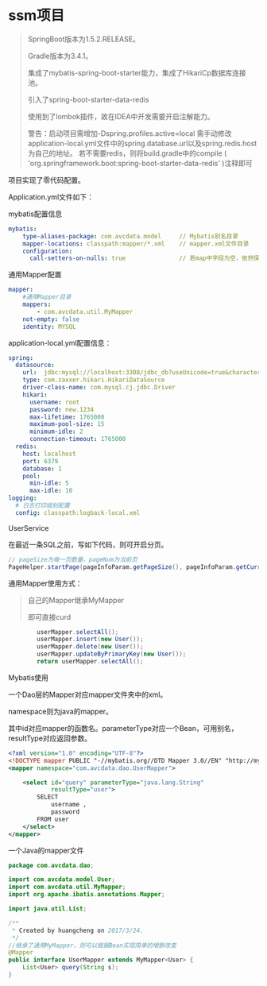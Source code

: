 # ssm项目

> SpringBoot版本为1.5.2.RELEASE。
>
> Gradle版本为3.4.1。
>
> 集成了mybatis-spring-boot-starter能力，集成了HikariCp数据库连接池。
>
> 引入了spring-boot-starter-data-redis
>
> 使用到了lombok插件，故在IDEA中开发需要开启注解能力。
>
> 警告：启动项目需增加-Dspring.profiles.active=local
> 需手动修改application-local.yml文件中的spring.database.url以及spring.redis.host为自己的地址。
> 若不需要redis，则将build.gradle中的compile ( 'org.springframework.boot:spring-boot-starter-data-redis' )注释即可



项目实现了零代码配置。

Application.yml文件如下：

mybatis配置信息

```yaml
mybatis:
    type-aliases-package: com.avcdata.model 	// Mybatis别名目录
    mapper-locations: classpath:mapper/*.xml	// mapper.xml文件目录
    configuration:
      call-setters-on-nulls: true				// 若map中字段为空，依然保留key，value为null
```

通用Mapper配置

```Yaml
mapper:
    #通用Mapper目录
    mappers:
        - com.avcdata.util.MyMapper
    not-empty: false
    identity: MYSQL
```

application-local.yml配置信息：

```yaml
spring:
  datasource:
    url:  jdbc:mysql://localhost:3308/jdbc_db?useUnicode=true&characterEncoding=utf-8&useSSL=false
    type: com.zaxxer.hikari.HikariDataSource
    driver-class-name: com.mysql.cj.jdbc.Driver
    hikari:
      username: root
      password: new.1234
      max-lifetime: 1765000
      maximum-pool-size: 15
      minimum-idle: 2
      connection-timeout: 1765000
  redis:
    host: localhost
    port: 6379
    database: 1
    pool:
      min-idle: 5
      max-idle: 10
logging:
  # 日志打印级别配置
  config: classpath:logback-local.xml

```

UserService

在最近一条SQL之前，写如下代码，则可开启分页。

```java
// pageSize为每一页数量，pageNum为当前页
PageHelper.startPage(pageInfoParam.getPageSize(), pageInfoParam.getCurrentPage());
```

通用Mapper使用方式：

> 自己的Mapper继承MyMapper
>
> 即可直接curd

```java
        userMapper.selectAll();
        userMapper.insert(new User());
        userMapper.delete(new User());
        userMapper.updateByPrimaryKey(new User());
        return userMapper.selectAll();
```

Mybatis使用

一个Dao层的Mapper对应mapper文件夹中的xml。

namespace则为java的mapper。

其中id对应mapper的函数名。parameterType对应一个Bean，可用别名，resultType对应返回参数。

```Xml
<?xml version="1.0" encoding="UTF-8"?>
<!DOCTYPE mapper PUBLIC "-//mybatis.org//DTD Mapper 3.0//EN" "http://mybatis.org/dtd/mybatis-3-mapper.dtd">
<mapper namespace="com.avcdata.dao.UserMapper">

    <select id="query" parameterType="java.lang.String"
            resultType="user">
        SELECT
            username ,
            password
        FROM user
    </select>
</mapper>
```

一个Java的mapper文件

```java
package com.avcdata.dao;

import com.avcdata.model.User;
import com.avcdata.util.MyMapper;
import org.apache.ibatis.annotations.Mapper;

import java.util.List;

/**
 * Created by huangcheng on 2017/3/24.
 */
//继承了通用MyMapper，则可以根据Bean实现简单的增删改查
@Mapper
public interface UserMapper extends MyMapper<User> {
    List<User> query(String s);
}
```


